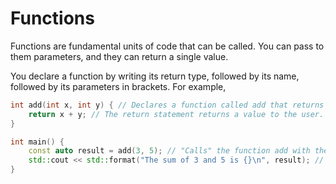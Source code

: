 # Functions

Functions are fundamental units of code that can be called. You can pass to them parameters, and they can return a single value.

You declare a function by writing its return type, followed by its name, followed by its parameters in brackets. For example,

```cpp
int add(int x, int y) { // Declares a function called add that returns an int, and takes 2 parameters that are ints, x and y.
    return x + y; // The return statement returns a value to the user.
}

int main() {
    const auto result = add(3, 5); // "Calls" the function add with the parameters x=3 and y=5
    std::cout << std::format("The sum of 3 and 5 is {}\n", result); // The result is 8
}
```


